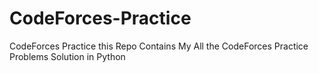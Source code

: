 # CodeForces-Practice
CodeForces Practice this Repo Contains My All the CodeForces Practice Problems Solution in Python
